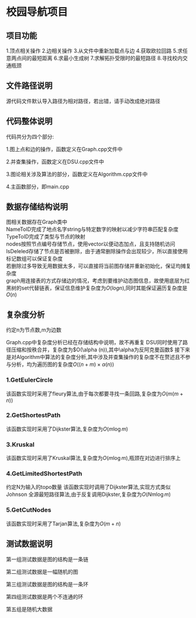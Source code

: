 # 校园导航项目

## 项目功能

1.顶点相关操作
2.边相关操作
3.从文件中重新加载点与边
4.获取欧拉回路
5.求任意两点间的最短距离
6.求最小生成树
7.求解拓扑受限时的最短路径
8.寻找校内交通瓶颈

## 文件路径说明

源代码文件默认导入路径为相对路径，若出错，请手动改成绝对路径  

## 代码整体说明  

代码共分为四个部分:  

1.图上点和边的操作，函数定义在Graph.cpp文件中

2.并查集操作，函数定义在DSU.cpp文件中

3.图论相关涉及算法的部分，函数定义在Algorithm.cpp文件中

4.主函数部分，即main.cpp

## 数据存储结构说明  

图相关数据存在Graph类中  
NameToID完成了地点名字string与特定数字的映射以减少字符串匹配复杂度  
TypeToID完成了类型与节点的映射  
nodes按照节点编号存储节点，使用vector以便动态加点，且支持随机访问  
IsDeleled存储了节点是否被删除，由于通常删除操作会出现较少，所以直接使用标记数组可以保证复杂度  
若删除过多导致无用数据太多，可以直接将当前图存储并重新初始化，保证均摊复杂度  
graph用连接表的方式存储边的情况，考虑到要维护动态图信息，故使用底层为红黑树的set代替链表，保证信息维护复杂度为$O(logn)$,同时其能保证遍历复杂度是$O(n)$

## 复杂度分析

约定n为节点数,m为边数

Graph.cpp中复杂度分析已经在存储结构中说明，故不再重复
DSU同时使用了路径压缩和按秩合并，复杂度为$O(\alpha (n)),其中\alpha为反阿克曼函数$
接下来是对Algorithm中算法的复杂度分析,其中涉及并查集操作的复杂度不在赘述且不参与分析，均为遍历图的复杂度$O((n+m)\times\alpha(n))$

### 1.GetEulerCircle

该函数实现时采用了fleury算法,由于每次都要寻找一条回路,复杂度为$O(m(m+n))$  

### 2.GetShortestPath

该函数实现时采用了Dijkster算法,复杂度为$O(m\log m)$  

### 3.Kruskal

该函数实现时采用了Kruskal算法,复杂度为$O(m\log m)$,瓶颈在对边进行排序上  

### 4.GetLimitedShortestPath

约定N为输入的topo数量
该函数实现时调用了Dijkster算法,实现方式类似Johnson 全源最短路径算法,由于反复调用Dijkster,复杂度为$O(Nm\log m)$

### 5.GetCutNodes

该函数实现时采用了Tarjan算法,复杂度为$O(m+n)$

## 测试数据说明  

第一组测试数据是图的结构是一条链  

第二组测试数据是一幅随机的图  

第三组测试数据是图的结构是一条环  

第四组测试数据是两个不连通的环  

第五组是随机大数据

